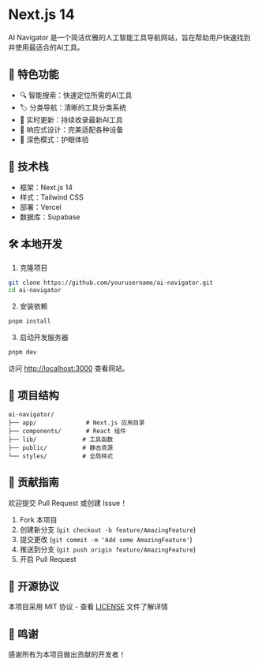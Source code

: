# Next.js 14 

AI Navigator 是一个简洁优雅的人工智能工具导航网站，旨在帮助用户快速找到并使用最适合的AI工具。

## 🌟 特色功能

- 🔍 智能搜索：快速定位所需的AI工具
- 🏷️ 分类导航：清晰的工具分类系统
- 💫 实时更新：持续收录最新AI工具
- 📱 响应式设计：完美适配各种设备
- 🌙 深色模式：护眼体验

## 🚀 技术栈

- 框架：Next.js 14
- 样式：Tailwind CSS
- 部署：Vercel
- 数据库：Supabase

## 🛠️ 本地开发

1. 克隆项目

```bash
git clone https://github.com/yourusername/ai-navigator.git
cd ai-navigator
```

2. 安装依赖

```bash
pnpm install
```

3. 启动开发服务器

```bash
pnpm dev
```

访问 [http://localhost:3000](http://localhost:3000) 查看网站。

## 📝 项目结构

```
ai-navigator/
├── app/              # Next.js 应用目录
├── components/       # React 组件
├── lib/             # 工具函数
├── public/          # 静态资源
└── styles/          # 全局样式
```

## 🤝 贡献指南

欢迎提交 Pull Request 或创建 Issue！

1. Fork 本项目
2. 创建新分支 (`git checkout -b feature/AmazingFeature`)
3. 提交更改 (`git commit -m 'Add some AmazingFeature'`)
4. 推送到分支 (`git push origin feature/AmazingFeature`)
5. 开启 Pull Request

## 📄 开源协议

本项目采用 MIT 协议 - 查看 [LICENSE](LICENSE) 文件了解详情

## 🙏 鸣谢

感谢所有为本项目做出贡献的开发者！
